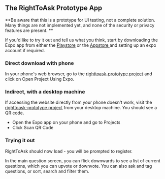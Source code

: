 ## The RightToAsk Prototype App

**Be aware that this is a prototype for UI testing, not a complete solution.  Many things are not implemented yet, and none of the security or privacy features are present. **

If you'd like to try it out and tell us what you think, start by downloading the Expo app from either the [Playstore]() or the [Appstore ]() and setting up an expo account if required.

### Direct download with phone
In your phone's web browser, go to the [righttoask-prototype project](https://expo.io/@vteague/projects/righttoask-prototype) and click on Open Project Using Expo.

### Indirect, with a desktop machine
If accessing the website directly from your phone doesn't work, visit the [righttoask-prototype project](https://expo.io/@vteague/projects/righttoask-prototype) from your desktop machine.  You should see a QR code.

- Open the Expo app on your phone and go to Projects
- Click Scan QR Code

### Trying it out

RightToAsk should now load - you will be prompted to register.

In the main question screen, you can flick downwards to see a list of current questions, which you can upvote or downvote.  You can also ask and tag questions, or sort, search and filter them.



